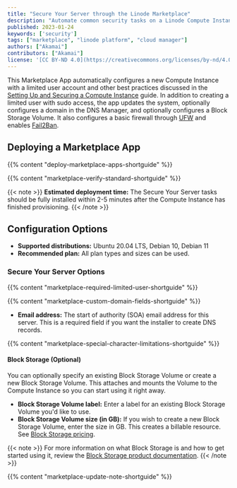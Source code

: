```yaml
---
title: "Secure Your Server through the Linode Marketplace"
description: "Automate common security tasks on a Linode Compute Instance by using the Secure Your Server Marketplace App."
published: 2023-01-24
keywords: ['security']
tags: ["marketplace", "linode platform", "cloud manager"]
authors: ["Akamai"]
contributors: ["Akamai"]
license: '[CC BY-ND 4.0](https://creativecommons.org/licenses/by-nd/4.0)'
---
```


This Marketplace App automatically configures a new Compute Instance with a limited user account and other best practices discussed in the [Setting Up and Securing a Compute Instance](/docs/products/compute/compute-instances/guides/set-up-and-secure/) guide. In addition to creating a limited user with sudo access, the app updates the system, optionally configures a domain in the DNS Manager, and optionally configures a Block Storage Volume. It also configures a basic firewall through [UFW](/docs/guides/configure-firewall-with-ufw/) and enables [Fail2Ban](/docs/guides/using-fail2ban-to-secure-your-server-a-tutorial/).

## Deploying a Marketplace App

{{% content "deploy-marketplace-apps-shortguide" %}}

{{% content "marketplace-verify-standard-shortguide" %}}

{{< note >}}
**Estimated deployment time:** The Secure Your Server tasks should be fully installed within 2-5 minutes after the Compute Instance has finished provisioning.
{{< /note >}}

## Configuration Options

- **Supported distributions:** Ubuntu 20.04 LTS, Debian 10, Debian 11
- **Recommended plan:** All plan types and sizes can be used.

### Secure Your Server Options

{{% content "marketplace-required-limited-user-shortguide" %}}

{{% content "marketplace-custom-domain-fields-shortguide" %}}

- **Email address:** The start of authority (SOA) email address for this server. This is a required field if you want the installer to create DNS records.

{{% content "marketplace-special-character-limitations-shortguide" %}}

#### Block Storage (Optional)

You can optionally specify an existing Block Storage Volume or create a new Block Storage Volume. This attaches and mounts the Volume to the Compute Instance so you can start using it right away.

- **Block Storage Volume label:** Enter a label for an existing Block Storage Volume you'd like to use.
- **Block Storage Volume size (in GB):** If you wish to create a new Block Storage Volume, enter the size in GB. This creates a billable resource. See [Block Storage pricing](/docs/products/storage/block-storage/#plans-and-pricing).

{{< note >}}
For more information on what Block Storage is and how to get started using it, review the [Block Storage product documentation](/docs/products/storage/block-storage/).
{{< /note >}}

{{% content "marketplace-update-note-shortguide" %}}